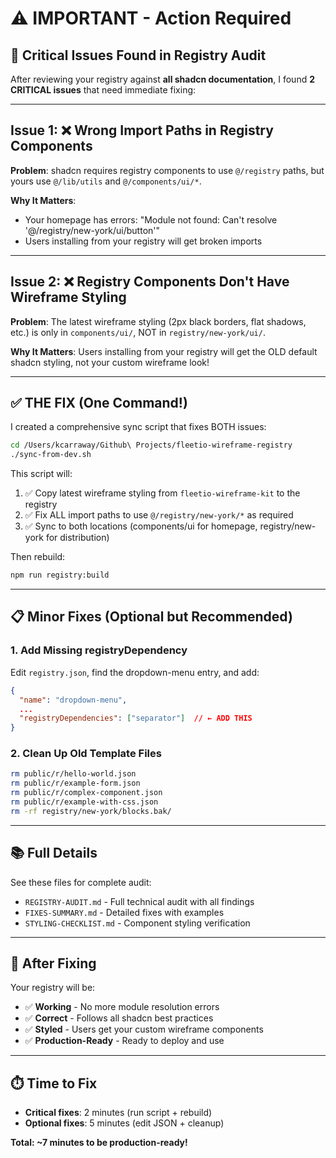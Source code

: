 # ⚠️ IMPORTANT - Action Required

## 🔴 Critical Issues Found in Registry Audit

After reviewing your registry against **all shadcn documentation**, I found **2 CRITICAL issues** that need immediate fixing:

---

## Issue 1: ❌ Wrong Import Paths in Registry Components

**Problem**: shadcn requires registry components to use `@/registry` paths, but yours use `@/lib/utils` and `@/components/ui/*`.

**Why It Matters**: 
- Your homepage has errors: "Module not found: Can't resolve '@/registry/new-york/ui/button'"
- Users installing from your registry will get broken imports

---

## Issue 2: ❌ Registry Components Don't Have Wireframe Styling

**Problem**: The latest wireframe styling (2px black borders, flat shadows, etc.) is only in `components/ui/`, NOT in `registry/new-york/ui/`.

**Why It Matters**: Users installing from your registry will get the OLD default shadcn styling, not your custom wireframe look!

---

## ✅ **THE FIX** (One Command!)

I created a comprehensive sync script that fixes BOTH issues:

```bash
cd /Users/kcarraway/Github\ Projects/fleetio-wireframe-registry
./sync-from-dev.sh
```

This script will:
1. ✅ Copy latest wireframe styling from `fleetio-wireframe-kit` to the registry
2. ✅ Fix ALL import paths to use `@/registry/new-york/*` as required
3. ✅ Sync to both locations (components/ui for homepage, registry/new-york for distribution)

Then rebuild:
```bash
npm run registry:build
```

---

## 📋 Minor Fixes (Optional but Recommended)

### 1. Add Missing registryDependency

Edit `registry.json`, find the dropdown-menu entry, and add:
```json
{
  "name": "dropdown-menu",
  ...
  "registryDependencies": ["separator"]  // ← ADD THIS
}
```

### 2. Clean Up Old Template Files

```bash
rm public/r/hello-world.json
rm public/r/example-form.json
rm public/r/complex-component.json
rm public/r/example-with-css.json
rm -rf registry/new-york/blocks.bak/
```

---

## 📚 Full Details

See these files for complete audit:
- `REGISTRY-AUDIT.md` - Full technical audit with all findings
- `FIXES-SUMMARY.md` - Detailed fixes with examples
- `STYLING-CHECKLIST.md` - Component styling verification

---

## 🎯 After Fixing

Your registry will be:
- ✅ **Working** - No more module resolution errors
- ✅ **Correct** - Follows all shadcn best practices
- ✅ **Styled** - Users get your custom wireframe components
- ✅ **Production-Ready** - Ready to deploy and use

---

## ⏱️ Time to Fix

- **Critical fixes**: 2 minutes (run script + rebuild)
- **Optional fixes**: 5 minutes (edit JSON + cleanup)

**Total: ~7 minutes to be production-ready!**

